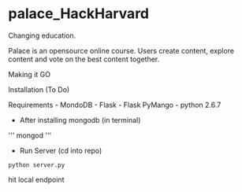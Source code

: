 # palace\_HackHarvard

Changing education.

Palace is an opensource online course. Users create content, explore content and vote on the best content together.
  
Making it GO

Installation (To Do)

Requirements
	- MondoDB
	- Flask
	- Flask PyMango
	- python 2.6.7

- After installing mongodb (in terminal)

'''
mongod
'''

- Run Server (cd into repo)

```
python server.py
```

hit local endpoint


